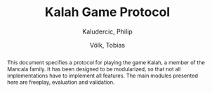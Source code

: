 ---
title: Kalah Game Protocol
author:
- Kaludercic, Philip
- Völk, Tobias
abstract: |
  This document specifies a protocol for playing the game Kalah,
  a member of the Mancala family. It has been designed to be
  modularized, so that not all implementations have to implement
  all features. The main modules presented here are freeplay, 
  evaluation and validation.
keywords: ["Protocol", "Kalah"]
classoption:
- twocolumn
papersize: a4
fontsize: 10pt
...